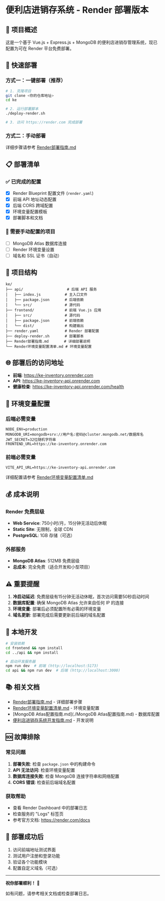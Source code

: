 # 便利店进销存系统 - Render 部署版本

## 🎯 项目概述
这是一个基于 Vue.js + Express.js + MongoDB 的便利店进销存管理系统，现已配置为可在 Render 平台免费部署。

## 🚀 快速部署

### 方式一：一键部署（推荐）
```bash
# 1. 克隆项目
git clone <你的仓库地址>
cd ke

# 2. 运行部署脚本
./deploy-render.sh

# 3. 访问 https://render.com 完成部署
```

### 方式二：手动部署
详细步骤请参考 [Render部署指南.md](./Render部署指南.md)

## 📋 部署清单

### ✅ 已完成的配置
- [x] Render Blueprint 配置文件 (`render.yaml`)
- [x] 前端 API 地址动态配置
- [x] 后端 CORS 跨域配置
- [x] 环境变量配置模板
- [x] 部署脚本和文档

### 🔧 需要手动配置的项目
- [ ] MongoDB Atlas 数据库连接
- [ ] Render 环境变量设置
- [ ] 域名和 SSL 证书（自动）

## 📁 项目结构
```
ke/
├── api/                    # 后端 API 服务
│   ├── index.js           # 主入口文件
│   ├── package.json       # 后端依赖
│   └── src/               # 源代码
├── frontend/              # 前端 Vue.js 应用
│   ├── src/               # 源代码
│   ├── package.json       # 前端依赖
│   └── dist/              # 构建输出
├── render.yaml            # Render 部署配置
├── deploy-render.sh       # 部署脚本
├── Render部署指南.md       # 详细部署说明
└── Render环境变量配置清单.md # 环境变量配置
```

## 🌐 部署后的访问地址
- **前端**: https://ke-inventory.onrender.com
- **API**: https://ke-inventory-api.onrender.com
- **健康检查**: https://ke-inventory-api.onrender.com/health

## 🔑 环境变量配置

### 后端必需变量
```env
NODE_ENV=production
MONGODB_URI=mongodb+srv://用户名:密码@cluster.mongodb.net/数据库名
JWT_SECRET=32位随机字符串
FRONTEND_URL=https://ke-inventory.onrender.com
```

### 前端必需变量
```env
VITE_API_URL=https://ke-inventory-api.onrender.com
```

详细配置请参考 [Render环境变量配置清单.md](./Render环境变量配置清单.md)

## 💰 成本说明

### Render 免费层级
- **Web Service**: 750小时/月，15分钟无活动后休眠
- **Static Site**: 无限制，全球 CDN
- **PostgreSQL**: 1GB 存储（可选）

### 外部服务
- **MongoDB Atlas**: 512MB 免费层级
- **总成本**: 完全免费（适合开发和小型项目）

## ⚠️ 重要提醒

1. **冷启动延迟**: 免费层级有15分钟无活动休眠，首次访问需要50秒启动时间
2. **数据库配置**: 确保 MongoDB Atlas 允许来自任何 IP 的连接
3. **环境变量**: 部署后必须配置所有必需的环境变量
4. **域名更新**: 部署完成后需要更新前后端的域名配置

## 🔧 本地开发

```bash
# 安装依赖
cd frontend && npm install
cd ../api && npm install

# 启动开发服务器
npm run dev  # 前端 (http://localhost:5173)
cd api && npm run dev  # 后端 (http://localhost:3000)
```

## 📚 相关文档
- [Render部署指南.md](./Render部署指南.md) - 详细部署步骤
- [Render环境变量配置清单.md](./Render环境变量配置清单.md) - 环境变量配置
- [MongoDB Atlas配置指南.md](./MongoDB Atlas配置指南.md) - 数据库配置
- [便利店进销存系统开发指南.md](./便利店进销存系统开发指南.md) - 开发说明

## 🆘 故障排除

### 常见问题
1. **部署失败**: 检查 `package.json` 中的构建命令
2. **API 无法访问**: 检查环境变量配置
3. **数据库连接失败**: 检查 MongoDB 连接字符串和网络配置
4. **CORS 错误**: 检查前后端域名配置

### 获取帮助
- 查看 Render Dashboard 中的部署日志
- 检查服务的 "Logs" 标签页
- 参考官方文档: https://render.com/docs

## 🎉 部署成功后
1. 访问前端地址测试界面
2. 测试用户注册和登录功能
3. 验证各个功能模块
4. 配置自定义域名（可选）

---

**祝你部署顺利！** 🚀

如有问题，请参考相关文档或检查部署日志。